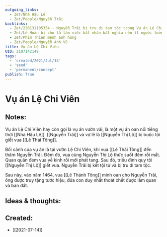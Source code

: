 ```yaml
---
outgoing_links:
  - Zet/Nhà Hậu Lê
  - Zet/People/Nguyễn Trãi
backlinks:
  - Zet/220131105354 - Nguyễn Trãi bị tru di tam tộc trong Vụ án Lệ Chi Viên 1442
  - Zet/Lê Hoàn bị cho là làm việc bất nhân bất nghĩa nên ít người tưởng nhớ
  - Zet/Phim Thiên mệnh anh hùng
  - Zet/People/Nguyễn Anh Vũ
title: Vụ án Lệ Chi Viên
UID: 2107142148
tags:
  - 'created/2021/Jul/14'
  - 'seed'
  - 'permanent/concept'
publish: True
---
```

# Vụ án Lệ Chi Viên

## Notes:
Vụ án Lệ Chi Viên hay còn gọi là vụ án vườn vải, là một vụ án oan nổi tiếng thời [[Nhà Hậu Lê]]. [[Nguyễn Trãi]] và vợ lẽ là [[Nguyễn Thị Lộ]] bị buộc tội giết vua [[Lê Thái Tông]]. 

Bối cảnh của vụ án là tại vườn Lệ Chi Viên, khi vua [[Lê Thái Tông]] đến thăm Nguyễn Trãi. Đêm đó, vua cùng Nguyễn Thị Lộ thức suốt đêm rồi mất. Quan quân đem vua về kinh rồi mới phát tang. Sau đó, triều đình quy tội [[Nguyễn Thị Lộ]] giết vua. Nguyễn Trãi bị kết tội tử và bị tru di tam tộc.

Sau này, vào năm 1464, vua [[Lê Thánh Tông]] minh oan cho Nguyễn Trãi, ông được truy tặng tước hiệu, đứa con duy nhất thoát chết được làm quan và ban đất.

## Ideas & thoughts:

## Created:
- [[2021-07-14]]
